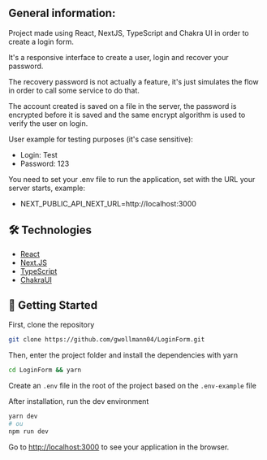 ## General information:

Project made using React, NextJS, TypeScript and Chakra UI in order to create a login form.

It's a responsive interface to create a user, login and recover your password.

The recovery password is not actually a feature, it's just simulates the flow in order to call some service to do that.

The account created is saved on a file in the server, the password is encrypted before it is saved and the same encrypt algorithm is used to verify the user on login.

User example for testing purposes (it's case sensitive):
- Login: Test
- Password: 123

You need to set your .env file to run the application, set with the URL your server starts, example:
- NEXT_PUBLIC_API_NEXT_URL=http://localhost:3000

## 🛠 Technologies

- [React](https://react.dev/)
- [Next.JS](https://nextjs.org/)
- [TypeScript](https://www.typescriptlang.org/)
- [ChakraUI](https://chakra-ui.com/)

## 🚀 Getting Started

First, clone the repository

```bash
git clone https://github.com/gwollmann04/LoginForm.git
```

Then, enter the project folder and install the dependencies with yarn

```bash
cd LoginForm && yarn
```

Create an `.env` file in the root of the project based on the `.env-example` file

After installation, run the dev environment

```bash
yarn dev
# ou
npm run dev
```

Go to [http://localhost:3000](http://localhost:3000) to see your application in the browser.

